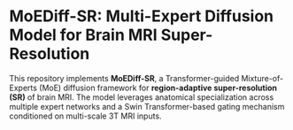 # MoEDiff-SR: Multi-Expert Diffusion Model for Brain MRI Super-Resolution

This repository implements **MoEDiff-SR**, a Transformer-guided Mixture-of-Experts (MoE) diffusion framework for **region-adaptive super-resolution (SR)** of brain MRI. The model leverages anatomical specialization across multiple expert networks and a Swin Transformer-based gating mechanism conditioned on multi-scale 3T MRI inputs.
